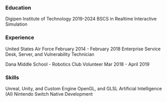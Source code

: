 
### Education
Digipen Institute of Technology 2019-2024 
BSCS in Realtime Interactive Simulation 

### Experience
United States Air Force
February 2014 - February 2018
Enterprise Service Desk, Server, and Vulnerability Technician 

Dana Middle School - Robotics Club Volunteer
Mar 2018 - April 2019
### Skills
Unreal, Unity, and Custom Engine
OpenGL, and GLSL
Artificial Intelligence (AI)
Nintendo Switch Native Development
